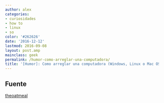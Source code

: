 ```yaml
---
author: alex
categories:
- curiosidades
- how to
- linux
- so
color: '#262626'
date: '2016-12-12'
lastmod: 2016-09-08
layout: post.amp
mainclass: geek
permalink: /humor-como-arreglar-una-computadora/
title: '[Humor]: Como arreglar una computadora (Windows, Linux o Mac OSX)'
---
```


<figure>
	<amp-img on="tap:lightbox1" role="button" tabindex="0" layout="responsive"  height="800" width="428" src="https://1.bp.blogspot.com/-nZA60Hrzepo/TdErBWlgr8I/AAAAAAAAAfA/p7DoPhDerdQ/s800/linux.png"></amp-img>
</figure>

<!--more--><!--ad-->

<figure>
	<amp-img on="tap:lightbox1" role="button" tabindex="0" layout="responsive"  height="589" width="399" src="https://3.bp.blogspot.com/-HckHsExHyL8/TdErA2OYrfI/AAAAAAAAAew/W3RLpuvwUUE/s800/windows.png"></amp-img>
</figure>

<figure>
	<amp-img on="tap:lightbox1" role="button" tabindex="0" layout="responsive"  height="492" width="439" src="https://3.bp.blogspot.com/-uALX0h_XbzU/TdErBEx3OpI/AAAAAAAAAe4/TTfcnLUDP7I/s800/apple.png"></amp-img>
</figure>

## Fuente

[theoatmeal][1]

 [1]: http://theoatmeal.com/blog/fix_computer